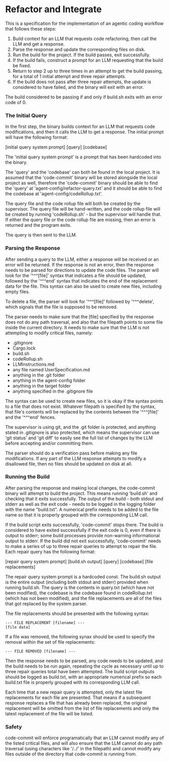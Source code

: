 # Refactor and Integrate

This is a specification for the implementation of an agentic coding workflow
that follows these steps:

1. Build context for an LLM that requests code refactoring, then call the LLM
   and get a response.
2. Parse the response and update the corresponding files on disk.
3. Run the build for the project. If the build passes, exit successfully.
4. If the build fails, construct a prompt for an LLM requesting that the build
   be fixed.
5. Return to step 2 up to three times in an attempt to get the build passing,
   for a total of 1 initial attempt and three repair attempts.
6. If the build does not pass after three repair attempts, the update is
   considered to have failed, and the binary will exit with an error.

The build considered to be passing if and only if build.sh exits with an error
code of 0.

### The Initial Query

In the first step, the binary builds context for an LLM that requests code
modifications, and then it calls the LLM to get a response. The initial prompt
will have the following format:

[initial query system prompt]
[query]
[codebase]

The 'initial query system prompt' is a prompt that has been hardcoded into the
binary.

The 'query' and the 'codebase' can both be found in the local project. It is
assumed that the 'code-commit' binary will be stored alongside the local
project as well, therefore the 'code-commit' binary should be able to find the
'query' at 'agent-config/refactor-query.txt' and it should be able to find the
codebase at 'agent-config/codeRollup.txt'.

The query file and the code rollup file will both be created by the supervisor.
The query file will be hand-written, and the code rollup file will be created
by running 'codeRollup.sh' - but the supervisor will handle that. If either the
query file or the code rollup file are missing, then an error is returned and
the program exits.

The query is then sent to the LLM.

### Parsing the Response

After sending a query to the LLM, either a response will be received or an
error will be returned. If the response is not an error, then the response
needs to be parsed for directions to update the code files. The parser will
look for the '^^^[file]' syntax that indicates a file should be updated,
followed by the '^^^end' syntax that indicates the end of the replacement data
for the file. This syntax can also be used to create new files, including empty
files.

To delete a file, the parser will look for '^^^[file]' followed by '^^^delete',
which signals that the file is supposed to be removed.

The parser needs to make sure that the [file] specified by the response does
not do any path traversal, and also that the filepath points to some file
inside the current directory. It needs to make sure that the LLM is not
attempting to modify critical files, namely:

+ .gitignore
+ Cargo.lock
+ build.sh
+ codeRollup.sh
+ LLMInstructions.md
+ any file named UserSpecification.md
+ anything in the .git folder
+ anything in the agent-config folder
+ anything in the target folder
+ anything specified in the .gitignore file

The syntax can be used to create new files, so it is okay if the syntax points
to a file that does not exist. Whatever filepath is specified by the syntax,
that file's contents will be replaced by the contents between the '^^^[file]'
and the '^^^end' fences.

The supervisor is using git, and the .git folder is protected, and anything
stated in .gitignore is also protected, which means the supervisor can use 'git
status' and 'git diff' to easily see the full list of changes by the LLM before
accepting and/or committing them.

The parser should do a verification pass before making any file modifications.
If any part of the LLM response attempts to modify a disallowed file, then no
files should be updated on disk at all.

### Running the Build

After parsing the response and making local changes, the code-commit binary
will attempt to build the project. This means running 'build.sh' and checking
that it exits successfully. The output of the build - both stdout and stderr as
well as the exit code - needs to be logged in the logging folder with the name
"build.txt". A numerical prefix needs to be added to the file name so that it
is properly grouped with the corresponding LLM call.

If the build script exits successfully, 'code-commit' stops there. The build is
considered to have exited successfully if the exit code is 0, even if there is
output to stderr; some build processes provide non-warning informational output
to stderr. If the build did not exit successfully, 'code-commit' needs to make
a series of up to three repair queries to attempt to repair the file.  Each
repair query has the following format:

[repair query system prompt]
[build.sh output]
[query]
[codebase]
[file replacements]

The repair query system prompt is a hardcoded const. The build.sh output is the
entire output (including both stdout and stderr) provided when running
build.sh. The query is the contents in query.txt (which have not been
modified), the codebase is the codebase found in codeRollup.txt (which has not
been modified), and the file replacements are all of the files that got
replaced by the system parser.

The file replacements should be presented with the following syntax:

```
--- FILE REPLACEMENT [filename] ---
[file data]
```

If a file was removed, the following synax should be used to specify the
removal within the set of file replacements:

```
--- FILE REMOVED [filename] ---
```

Then the response needs to be parsed, any code needs to be updated, and the
build needs to be run again, repeating the cycle as necessary until up to three
repair queries total have been attempted. The build script outputs should be
logged as build.txt, with an appropriate numerical prefix so each build.txt
file is properly grouped with its corresponding LLM call.

Each time that a new repair query is attempted, only the latest file
replacements for each file are presented. That means if a subsequent response
replaces a file that has already been replaced, the original replacement will
be omitted from the list of file replacements and only the latest replacement
of the file will be listed.

### Safety

code-commit will enforce programatically that an LLM cannot modify any of the
listed critical files, and will also ensure that the LLM cannot do any path
traversal (using characters like '/../' in the fiilepath) and cannot modify any
files outside of the directory that code-commit is running from.
